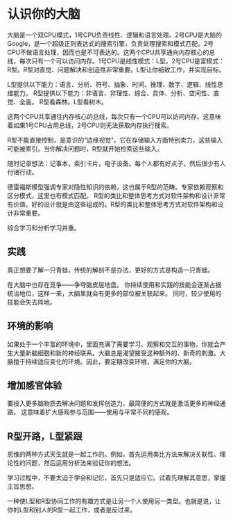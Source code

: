 # 认识你的大脑

大脑是一个双CPU模式，1号CPU负责线性、逻辑和语言处理。2号CPU是大脑的Google，是一个超级正则表达式的搜索引擎，负责处理搜索和模式匹配。2号CPU不做语言处理，因而也是不可表达的。这两个CPU共享通向内存核心的总线，每次只有一个可以访问内存。1号CPU是线性模式：L型。2号CPU是富模式：R型。R型对直觉、问题解决和创造性非常重要。L型让你细致工作，并实现目标。

L型提供以下能力：语言、分析、符号、抽象、时间、推理、数字、逻辑、线性思维能力。
R型提供以下能力：非语言、非理性、综合、具体、分析、空间性、直觉、全面。
R型看森林。L型看树木。

这两个CPU共享通往内存核心的总线，每次只有一个CPU可以访问内存。这意味着如果1号CPU占用总线，2号CPU则无法获取内存执行搜索。

R型不能直接控制，是意识的“边缘视觉”。它在存储输入方面特别卖力，这些输入可能被索引。当你解决问题时，R型就开始检索这些输入。

随时记录想法：记事本，索引卡片，电子设备。每个人都有好点子，然后很少有人付诸行动。

德雷福斯模型强调专家对隐性知识的依赖，这也属于R型的范畴。专家依赖观察和区分模式，这里也有模式匹配。 R型的类比和整体思考方式对软件架构和设计非常有价值，好的设计就是由这些组成的。R型的类比和整体思考方式对软件架构和设计非常重要。

综合学习和分析学习并重。

## 实践

真正想要了解一只青蛙，传统的解剖不是办法，更好的方式是构造一只青蛙。

在大脑中也存在竞争——争夺脑皮层地盘。 你持续使用和实践的技能会逐渐占据统治地位，这样一来，大脑里就会有更多的部位被关联起来。 同时，较少使用的技能会失去阵地。

## 环境的影响

如果处于一个丰富的环境中，里面充满了需要学习、观察和交互的事物，你就会产生大量新脑细胞和新的神经联系。大脑总是渴望接受这种额外的、新奇的刺激。大脑擅于持续适应变化的环境。因此，要定期改变环境，满足你的大脑。

## 增加感官体验

要投入更多脑物质去解决问题和发挥创造力，最简便的方式就是激活更多的神经通路。 这意味着扩大感观参与范围——使用与平常不同的感观。

## R型开路，L型紧跟

思维的两种方式天生就是一起工作的。例如，首先运用类比方法来解决关联性、理论性的问题，然后运用分析法来验证你的想法。

学习过程中，不要太迫于学会和记忆，首先只是适应它。试着先理解其意思，掌握主旨思想。

一种使L型和R型协同工作的有趣方式是让另一个人使用另一类型。也就是说，让你的L型和别人的R型一起工作，或者是反过来。
